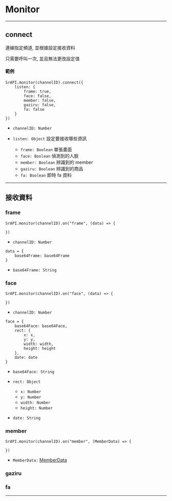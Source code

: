 # Monitor

---

## connect

連線指定頻道, 並根據設定接收資料

只需要呼叫一次, 並且無法更改設定值

#### 範例

```
SrAPI.monitor(channelID).connect({
    listen: {
        frame: true, 
        face: false, 
        member: false, 
        gaziru: false, 
        fa: false
    }
})
```

- `channelID: Number`

- `listen: Object`      設定要接收哪些資訊
  - `frame: Boolean`    單張畫面
  - `face: Boolean`     偵測到的人臉
  - `member: Boolean`   辨識到的 member
  - `gaziru: Boolean`   辨識到的商品
  - `fa: Boolean`       即時 fa 資料

---

## 接收資料

### frame

```
SrAPI.monitor(channelID).on("frame", (data) => {

})
```

- `channelID: Number`

```
data = {
    base64Frame: base64Frame
}
```

- `base64Frame: String`


### face

```
SrAPI.monitor(channelID).on("face", (data) => {

})
```

- `channelID: Number`

```
face = {
    base64Face: base64Face,
    rect: { 
        x: x, 
        y: y, 
        width: width, 
        height: height 
    },
    date: date
}
```

- `base64Face: String`

- `rect: Object`
  - `x: Number`
  - `y: Number`
  - `width: Number`
  - `height: Number`

- `date: String`

### member

```
SrAPI.monitor(channelID).on("member", (MemberData) => {

})
```

- `MemberData:` [MemberData](https://github.com/Org08/sdb-nexus/blob/master/docs/API/SrAPI/MemberData.md)

### gaziru

### fa

---
